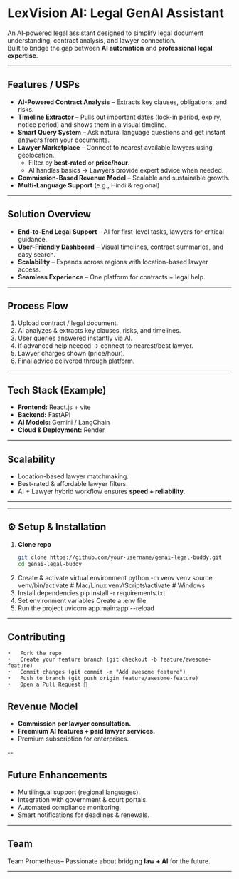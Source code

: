 # LexVision AI: Legal GenAI Assistant

An AI-powered legal assistant designed to simplify legal document understanding, contract analysis, and lawyer connection.  
Built to bridge the gap between **AI automation** and **professional legal expertise**.

---

##  Features / USPs
- **AI-Powered Contract Analysis** – Extracts key clauses, obligations, and risks.  
- **Timeline Extractor** – Pulls out important dates (lock-in period, expiry, notice period) and shows them in a visual timeline.  
- **Smart Query System** – Ask natural language questions and get instant answers from your documents.  
- **Lawyer Marketplace** – Connect to nearest available lawyers using geolocation.  
  - Filter by **best-rated** or **price/hour**.  
  - AI handles basics → Lawyers provide expert advice when needed.  
- **Commission-Based Revenue Model** – Scalable and sustainable growth.
- **Multi-Language Support** (e.g., Hindi & regional)

---

##  Solution Overview
- **End-to-End Legal Support** – AI for first-level tasks, lawyers for critical guidance.  
- **User-Friendly Dashboard** – Visual timelines, contract summaries, and easy search.  
- **Scalability** – Expands across regions with location-based lawyer access.  
- **Seamless Experience** – One platform for contracts + legal help.  

---

##  Process Flow
1. Upload contract / legal document.  
2. AI analyzes & extracts key clauses, risks, and timelines.  
3. User queries answered instantly via AI.  
4. If advanced help needed → connect to nearest/best lawyer.  
5. Lawyer charges shown (price/hour).  
6. Final advice delivered through platform.  

---

##  Tech Stack (Example)
- **Frontend:** React.js + vite  
- **Backend:**  FastAPI  
- **AI Models:** Gemini / LangChain 
- **Cloud & Deployment:** Render

---

##  Scalability
- Location-based lawyer matchmaking.  
- Best-rated & affordable lawyer filters.  
- AI + Lawyer hybrid workflow ensures **speed + reliability**.  

---
---

## ⚙️ Setup & Installation

1. **Clone repo**  
   ```bash
   git clone https://github.com/your-username/genai-legal-buddy.git
   cd genai-legal-buddy
2. 	Create & activate virtual environment
python -m venv venv
source venv/bin/activate   # Mac/Linux
venv\Scripts\activate      # Windows
3. Install dependencies
   pip install -r requirements.txt
4.  Set environment variables
Create a .env file
5.  Run the project
   uvicorn app.main:app --reload
 ---
 
## Contributing
	•	Fork the repo
	•	Create your feature branch (git checkout -b feature/awesome-feature)
	•	Commit changes (git commit -m "Add awesome feature")
	•	Push to branch (git push origin feature/awesome-feature)
	•	Open a Pull Request 🚀

##  Revenue Model
- **Commission per lawyer consultation.**  
- **Freemium AI features + paid lawyer services.**  
- Premium subscription for enterprises.  

--

##  Future Enhancements
- Multilingual support (regional languages).  
- Integration with government & court portals.  
- Automated compliance monitoring.  
- Smart notifications for deadlines & renewals.  

---

##  Team
Team Prometheus– Passionate about bridging **law + AI** for the future.  

---
